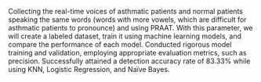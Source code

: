 Collecting the real-time voices of asthmatic patients and normal patients speaking the same words (words with more vowels, which are difficult for asthmatic patients to pronounce) and using PRAAT. With this parameter, we will create a labeled dataset, train it using machine learning models, and compare the performance of each model. Conducted rigorous model training and validation, employing appropriate evaluation metrics, such as precision. Successfully attained a detection accuracy rate of 83.33% while using KNN, Logistic Regression, and Naïve Bayes.
